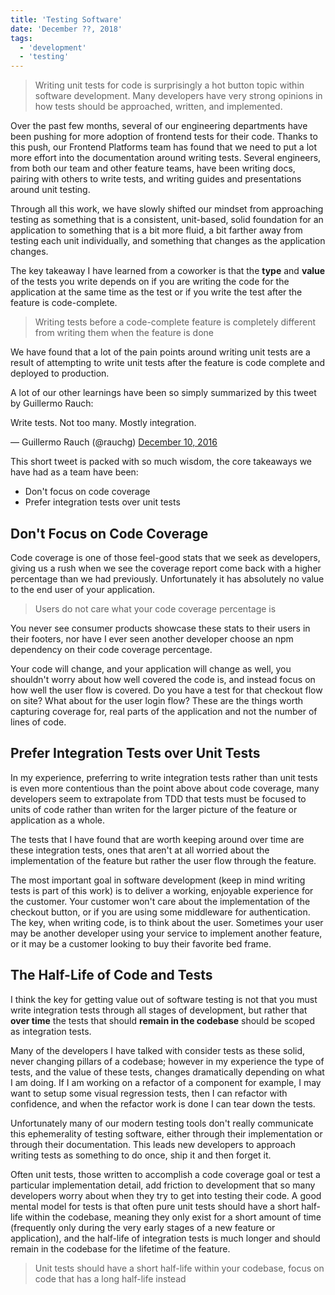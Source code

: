 ```yaml
---
title: 'Testing Software'
date: 'December ??, 2018'
tags:
  - 'development'
  - 'testing'
---
```


> Writing unit tests for code is surprisingly a hot button topic within software
> development. Many developers have very strong opinions in how tests should be
> approached, written, and implemented.

Over the past few months, several of our engineering departments have been
pushing for more adoption of frontend tests for their code. Thanks to this push,
our Frontend Platforms team has found that we need to put a lot more effort into
the documentation around writing tests. Several engineers, from both our team
and other feature teams, have been writing docs, pairing with others to write
tests, and writing guides and presentations around unit testing.

Through all this work, we have slowly shifted our mindset from approaching
testing as something that is a consistent, unit-based, solid foundation for an
application to something that is a bit more fluid, a bit farther away from
testing each unit individually, and something that changes as the application
changes.

The key takeaway I have learned from a coworker is that the **type** and
**value** of the tests you write depends on if you are writing the code for the
application at the same time as the test or if you write the test after the
feature is code-complete.

> Writing tests before a code-complete feature is completely different from
> writing them when the feature is done

We have found that a lot of the pain points around writing unit tests are a
result of attempting to write unit tests after the feature is code complete and
deployed to production.

A lot of our other learnings have been so simply summarized by this tweet by
Guillermo Rauch:

<Tweet>
  <p lang="en" dir="ltr">
    Write tests. Not too many. Mostly integration.
  </p>
  &mdash; Guillermo Rauch (@rauchg) <a href="https://twitter.com/rauchg/status/807626710350839808?ref_src=twsrc%5Etfw">December 10, 2016</a>
</Tweet>

This short tweet is packed with so much wisdom, the core takeaways we have had
as a team have been:

- Don't focus on code coverage
- Prefer integration tests over unit tests

## Don't Focus on Code Coverage

Code coverage is one of those feel-good stats that we seek as developers, giving
us a rush when we see the coverage report come back with a higher percentage
than we had previously. Unfortunately it has absolutely no value to the end user
of your application.

> Users do not care what your code coverage percentage is

You never see consumer products showcase these stats to their users in their
footers, nor have I ever seen another developer choose an npm dependency on
their code coverage percentage.

Your code will change, and your application will change as well, you shouldn't
worry about how well covered the code is, and instead focus on how well the user
flow is covered. Do you have a test for that checkout flow on site? What about
for the user login flow? These are the things worth capturing coverage for, real
parts of the application and not the number of lines of code.

## Prefer Integration Tests over Unit Tests

In my experience, preferring to write integration tests rather than unit tests
is even more contentious than the point above about code coverage, many
developers seem to extrapolate from TDD that tests must be focused to units of
code rather than writen for the larger picture of the feature or application as
a whole.

The tests that I have found that are worth keeping around over time are these
integration tests, ones that aren't at all worried about the implementation of
the feature but rather the user flow through the feature.

The most important goal in software development (keep in mind writing tests is
part of this work) is to deliver a working, enjoyable experience for the
customer. Your customer won't care about the implementation of the checkout
button, or if you are using some middleware for authentication. The key, when
writing code, is to think about the user. Sometimes your user may be another
developer using your service to implement another feature, or it may be a
customer looking to buy their favorite bed frame.

## The Half-Life of Code and Tests

I think the key for getting value out of software testing is not that you must
write integration tests through all stages of development, but rather that
**over time** the tests that should **remain in the codebase** should be scoped
as integration tests.

Many of the developers I have talked with consider tests as these solid, never
changing pillars of a codebase; however in my experience the type of tests, and
the value of these tests, changes dramatically depending on what I am doing. If
I am working on a refactor of a component for example, I may want to setup some
visual regression tests, then I can refactor with confidence, and when the
refactor work is done I can tear down the tests.

Unfortunately many of our modern testing tools don't really communicate this
ephemerality of testing software, either through their implementation or through
their documentation. This leads new developers to approach writing tests as
something to do once, ship it and then forget it.

Often unit tests, those written to accomplish a code coverage goal or test a
particular implementation detail, add friction to development that so many
developers worry about when they try to get into testing their code. A good
mental model for tests is that often pure unit tests should have a short
half-life within the codebase, meaning they only exist for a short amount of
time (frequently only during the very early stages of a new feature or
application), and the half-life of integration tests is much longer and should
remain in the codebase for the lifetime of the feature.

> Unit tests should have a short half-life within your codebase, focus on code
> that has a long half-life instead

